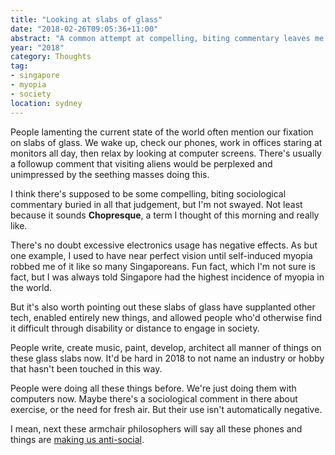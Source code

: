 ```yaml
---
title: "Looking at slabs of glass"
date: "2018-02-26T09:05:36+11:00"
abstract: "A common attempt at compelling, biting commentary leaves me unconvinced"
year: "2018"
category: Thoughts
tag:
- singapore
- myopia
- society
location: sydney
---
```

People lamenting the current state of the world often mention our fixation on slabs of glass. We wake up, check our phones, work in offices staring at monitors all day, then relax by looking at computer screens. There's usually a followup comment that visiting aliens would be perplexed and unimpressed by the seething masses doing this.

I think there's supposed to be some compelling, biting sociological commentary buried in all that judgement, but I'm not swayed. Not least because it sounds **Chopresque**, a term I thought of this morning and really like.

There's no doubt excessive electronics usage has negative effects. As but one example, I used to have near perfect vision until self-induced myopia robbed me of it like so many Singaporeans. Fun fact, which I'm not sure is fact, but I was always told Singapore had the highest incidence of myopia in the world.

But it's also worth pointing out these slabs of glass have supplanted other tech, enabled entirely new things, and allowed people who'd otherwise find it difficult through disability or distance to engage in society. 

People write, create music, paint, develop, architect all manner of things on these glass slabs now. It'd be hard in 2018 to not name an industry or hobby that hasn't been touched in this way.

People were doing all these things before. We're just doing them with computers now. Maybe there's a sociological comment in there about exercise, or the need for fresh air. But their use isn't automatically negative.

I mean, next these armchair philosophers will say all these phones and things are [making us anti-social].

[making us anti-social]: https://rubenerd.com/antisocial-tech/

